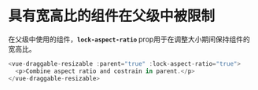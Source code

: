 # 具有宽高比的组件在父级中被限制

在父级中使用的组件，<b>`lock-aspect-ratio` </b> prop用于在调整大小期间保持组件的宽高比。

~~~js
<vue-draggable-resizable :parent="true" :lock-aspect-ratio="true">
  <p>Combine aspect ratio and costrain in parent.</p>
</vue-draggable-resizable>
~~~

